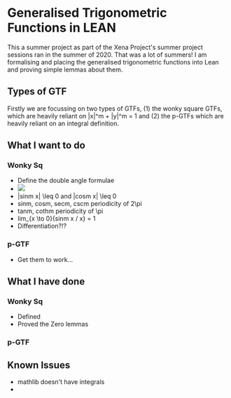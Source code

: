 # Generalised Trigonometric Functions in LEAN

This a summer project as part of the Xena Project's summer project sessions ran in the summer of 2020. That was a lot of summers! I am formalising and placing the generalised trigonometric functions into Lean and proving simple lemmas about them.

## Types of GTF

Firstly we are focussing on two types of GTFs, (1) the wonky square GTFs, which are heavily reliant on |x|^m + |y|^m = 1 and (2) the p-GTFs which are heavily reliant on an integral definition.

## What I want to do
### Wonky Sq
* Define the double angle formulae
* <img src="https://latex.codecogs.com/gif.latex?|sinm(x)|\leq0\text{ and }|sinm(x)|\leq0" /> 
* |sinm x| \leq 0 and |cosm x| \leq 0
* sinm, cosm, secm, cscm periodicity of 2\pi
* tanm, cothm periodicity of \pi
* lim_{x \to 0}{sinm x / x} = 1
* Differentiation?!?

### p-GTF
* Get them to work...

## What I have done
### Wonky Sq
* Defined
* Proved the Zero lemmas

### p-GTF



## Known Issues
* mathlib doesn't have integrals
* 